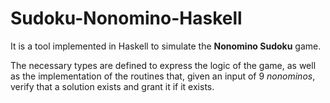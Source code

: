 # Sudoku-Nonomino-Haskell

It is a tool implemented in Haskell to simulate the **Nonomino Sudoku** game.

The necessary types are defined to express the logic of the game, as well as the implementation of the routines that, given an input of 9 *nonominos*, verify that a solution exists and grant it if it exists.
